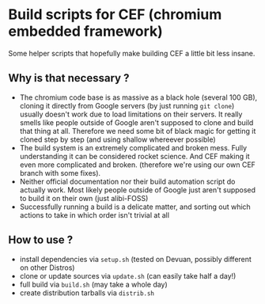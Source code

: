 Build scripts for CEF (chromium embedded framework)
====================================================

Some helper scripts that hopefully make building CEF a little bit less insane.


Why is that necessary ?
-----------------------

* The chromium code base is as massive as a black hole (several 100 GB), cloning
  it directly from Google servers (by just running `git clone`) usually doesn't work
  due to load limitations on their servers. It really smells like people outside of
  Google aren't supposed to clone and build that thing at all. Therefore we need
  some bit of black magic for getting it cloned step by step (and using shallow
  whereever possible)
* The build system is an extremely complicated and broken mess. Fully understanding
  it can be considered rocket science. And CEF making it even more complicated and broken.
  (therefore we're using our own CEF branch with some fixes).
* Neither official documentation nor their build automation script do actually work.
  Most likely people outside of Google just aren't supposed to build it on their own
  (just alibi-FOSS)
* Successfully running a build is a delicate matter, and sorting out which actions
  to take in which order isn't trivial at all


How to use ?
-------------

* install dependencies via `setup.sh` (tested on Devuan, possibly different on other Distros)
* clone or update sources via `update.sh` (can easily take half a day!)
* full build via `build.sh` (may take a whole day)
* create distribution tarballs via `distrib.sh`
